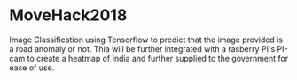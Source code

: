 # MoveHack2018
Image Classification using Tensorflow to predict that the image provided is a road anomaly or not. Thia will be further integrated with a rasberry PI's PI-cam to create a heatmap of India and further supplied to the government for ease of use.
